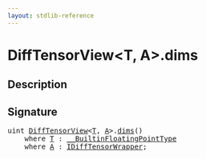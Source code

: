 ```yaml
---
layout: stdlib-reference
---
```


# DiffTensorView\<T, A\>\.dims

## Description





## Signature 

<pre>
<span class="code_keyword">uint</span> <a href="index.html" class="code_type">DiffTensorView</a>&lt;<a href="index.html#typeparam-T" class="code_type">T</a>, <a href="index.html#typeparam-A" class="code_type">A</a>&gt;.<a href="dims.html">dims</a>()
    <span class='code_keyword'>where</span> <a href="index.html#typeparam-T" class="code_type">T</a> : <a href="../../interfaces/0_builtinfloatingpointtype-029hm/index.html" class="code_type">__BuiltinFloatingPointType</a>
    <span class='code_keyword'>where</span> <a href="index.html#typeparam-A" class="code_type">A</a> : <a href="../../interfaces/idifftensorwrapper-015b/index.html" class="code_type">IDiffTensorWrapper</a>;

</pre>

